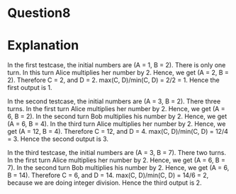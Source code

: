 # Question8
# Explanation

In the first testcase, the initial numbers are (A = 1, B = 2). There is only one turn. In this turn Alice multiplies her number by 2. Hence, we get (A = 2, B = 2). Therefore C = 2, and D = 2. max(C, D)/min(C, D) = 2/2 = 1. Hence the first output is 1.

In the second testcase, the initial numbers are (A = 3, B = 2). There three turns. In the first turn Alice multiplies her number by 2. Hence, we get (A = 6, B = 2). In the second turn Bob multiplies his number by 2. Hence, we get (A = 6, B = 4). In the third turn Alice multiplies her number by 2. Hence, we get (A = 12, B = 4). Therefore C = 12, and D = 4. max(C, D)/min(C, D) = 12/4 = 3. Hence the second output is 3.

In the third testcase, the initial numbers are (A = 3, B = 7). There two turns. In the first turn Alice multiplies her number by 2. Hence, we get (A = 6, B = 7). In the second turn Bob multiplies his number by 2. Hence, we get (A = 6, B = 14). Therefore C = 6, and D = 14. max(C, D)/min(C, D) = 14/6 = 2, because we are doing integer division. Hence the third output is 2.
